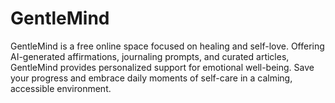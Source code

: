 # GentleMind
GentleMind is a free online space focused on healing and self-love. Offering AI-generated affirmations, journaling prompts, and curated articles, GentleMind provides personalized support for emotional well-being. Save your progress and embrace daily moments of self-care in a calming, accessible environment.
